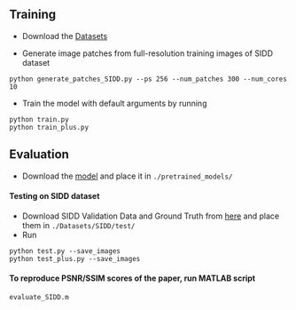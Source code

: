 ## Training
- Download the [Datasets](Datasets/README.md)

- Generate image patches from full-resolution training images of SIDD dataset
```
python generate_patches_SIDD.py --ps 256 --num_patches 300 --num_cores 10
```
- Train the model with default arguments by running

```
python train.py
python train_plus.py
```


## Evaluation

- Download the [model](https://drive.google.com/file/d/1bitvtmJAE1iKpFmdGx3OrN6Xti0JRPLc/view?usp=sharing) and place it in `./pretrained_models/`

#### Testing on SIDD dataset
- Download SIDD Validation Data and Ground Truth from [here](https://www.eecs.yorku.ca/~kamel/sidd/benchmark.php) and place them in `./Datasets/SIDD/test/`
- Run
```
python test.py --save_images
python test_plus.py --save_images
```

#### To reproduce PSNR/SSIM scores of the paper, run MATLAB script
```
evaluate_SIDD.m
```
